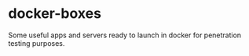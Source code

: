 # docker-boxes
Some useful apps and servers ready to launch in docker for penetration testing purposes.
